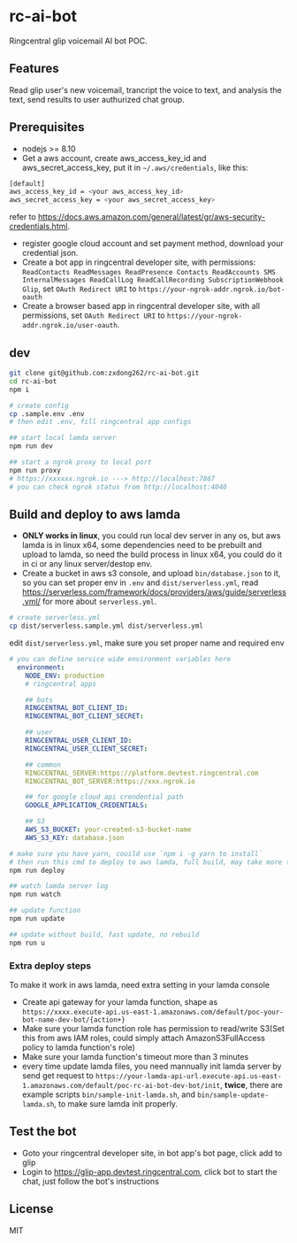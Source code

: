 # rc-ai-bot
Ringcentral glip voicemail AI bot POC.

## Features
Read glip user's new voicemail, trancript the voice to text, and analysis the text, send results to user authurized chat group.

## Prerequisites
- nodejs >= 8.10
- Get a aws account, create aws_access_key_id and aws_secret_access_key, put it in `~/.aws/credentials`, like this:
```bash
[default]
aws_access_key_id = <your aws_access_key_id>
aws_secret_access_key = <your aws_secret_access_key>
```
refer to https://docs.aws.amazon.com/general/latest/gr/aws-security-credentials.html.
- register google cloud account and set payment method, download your credential json.
- Create a bot app in ringcentral developer site, with permissions: `ReadContacts ReadMessages ReadPresence Contacts ReadAccounts SMS InternalMessages ReadCallLog ReadCallRecording SubscriptionWebhook Glip`, set `OAuth Redirect URI` to `https://your-ngrok-addr.ngrok.io/bot-oauth`
- Create a browser based app in ringcentral developer site, with all permissions, set `OAuth Redirect URI` to `https://your-ngrok-addr.ngrok.io/user-oauth`.

## dev
```bash
git clone git@github.com:zxdong262/rc-ai-bot.git
cd rc-ai-bot
npm i

# create config
cp .sample.env .env
# then edit .env, fill ringcentral app configs

## start local lamda server
npm run dev

## start a ngrok proxy to local port
npm run proxy
# https://xxxxxx.ngrok.io ---> http://localhost:7867
# you can check ngrok status from http://localhost:4040
```

## Build and deploy to aws lamda
- **ONLY works in linux**, you could run local dev server in any os, but aws lamda is in linux x64, some dependencies need to be prebuilt and upload to lamda, so need the build process in linux x64, you could do it in ci or any linux server/destop env.
- Create a bucket in aws s3 console, and upload `bin/database.json` to it, so you can set proper env in `.env` and `dist/serverless.yml`, read https://serverless.com/framework/docs/providers/aws/guide/serverless.yml/ for more about `serverless.yml`.

```bash
# create serverless.yml
cp dist/serverless.sample.yml dist/serverless.yml
```
edit `dist/serverless.yml`, make sure you set proper name and required env
```yml
# you can define service wide environment variables here
  environment:
    NODE_ENV: production
    # ringcentral apps

    ## bots
    RINGCENTRAL_BOT_CLIENT_ID:
    RINGCENTRAL_BOT_CLIENT_SECRET:

    ## user
    RINGCENTRAL_USER_CLIENT_ID:
    RINGCENTRAL_USER_CLIENT_SECRET:

    ## common
    RINGCENTRAL_SERVER:https://platform.devtest.ringcentral.com
    RINGCENTRAL_BOT_SERVER:https://xxx.ngrok.io

    ## for google cloud api crendential path
    GOOGLE_APPLICATION_CREDENTIALS:

    ## S3
    AWS_S3_BUCKET: your-created-s3-bucket-name
    AWS_S3_KEY: database.json
```

```bash
# make sure you have yarn, couild use `npm i -g yarn to install`
# then run this cmd to deploy to aws lamda, full build, may take more time
npm run deploy

## watch lamda server log
npm run watch

## update function
npm run update

## update without build, fast update, no rebuild
npm run u
```

### Extra deploy steps
To make it work in aws lamda, need extra setting in your lamda console

- Create api gateway for your lamda function, shape as `https://xxxx.execute-api.us-east-1.amazonaws.com/default/poc-your-bot-name-dev-bot/{action+}`
- Make sure your lamda function role has permission to read/write S3(Set this from aws IAM roles, could simply attach AmazonS3FullAccess policy to lamda function's role)
- Make sure your lamda function's timeout more than 3 minutes
- every time update lamda files, you need mannually init lamda server by send get request to `https://your-lamda-api-url.execute-api.us-east-1.amazonaws.com/default/poc-rc-ai-bot-dev-bot/init`, **twice**, there are example scripts `bin/sample-init-lamda.sh`, and `bin/sample-update-lamda.sh`, to make sure lamda init properly.

## Test the bot
- Goto your ringcentral developer site, in bot app's bot page, click add to glip
- Login to https://glip-app.devtest.ringcentral.com, click bot to start the chat, just follow the bot's instructions

## License
MIT

